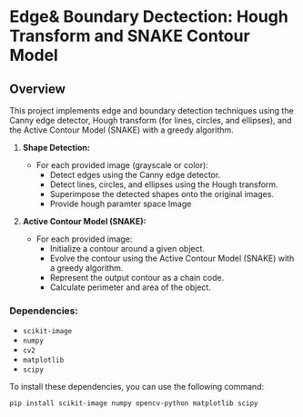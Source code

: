 # Edge& Boundary Dectection: Hough Transform and SNAKE Contour Model

## Overview

This project implements edge and boundary detection techniques using the Canny edge detector, Hough transform (for lines, circles, and ellipses), and the Active Contour Model (SNAKE) with a greedy algorithm.

1. **Shape Detection:**
   - For each provided image (grayscale or color):
     - Detect edges using the Canny edge detector.
     - Detect lines, circles, and ellipses using the Hough transform.
     - Superimpose the detected shapes onto the original images.
     - Provide hough paramter space Image 

2. **Active Contour Model (SNAKE):**
   - For each provided image:
     - Initialize a contour around a given object.
     - Evolve the contour using the Active Contour Model (SNAKE) with a greedy algorithm.
     - Represent the output contour as a chain code.
     - Calculate perimeter and area of the object.


### Dependencies:
- `scikit-image`
- `numpy`
- `cv2`
- `matplotlib`
- `scipy`

To install these dependencies, you can use the following command:

```bash
pip install scikit-image numpy opencv-python matplotlib scipy